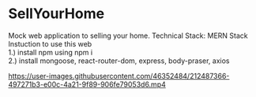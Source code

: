 # SellYourHome
Mock web application to selling your home.
Technical Stack: MERN Stack
<br/>
Instuction to use this web
<br/>
1.) install npm using npm i
<br/>
2.) install mongoose, react-router-dom, express, body-praser, axios
<br/>


https://user-images.githubusercontent.com/46352484/212487366-497271b3-e00c-4a21-9f89-906fe79053d6.mp4


